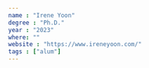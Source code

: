 ```yaml
---
name : "Irene Yoon"
degree : "Ph.D."
year : "2023"
where: ""
website : "https://www.ireneyoon.com/"
tags : ["alum"]
---
```

